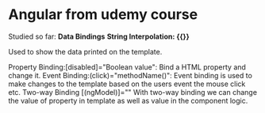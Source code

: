 # Angular from udemy course


Studied so far:
<b>Data Bindings</b>
<b>String Interpolation: {{}}</b>
<p>Used to show the data printed on the template.</p>

Property Binding:[disabled]="Boolean value": Bind a HTML property and change it.
Event Binding:(click)="methodName()": Event binding is used to make changes to the template based on the users event the mouse click etc.
Two-way Binding [(ngModel)]=""
With two-way binding we can change the value of property in template as well as value in the component logic.
